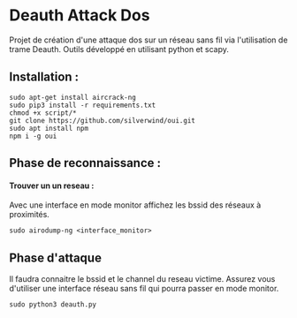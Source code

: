 # Deauth Attack Dos
Projet de création d'une attaque dos sur un réseau sans fil via l'utilisation de trame Deauth.
Outils développé en utilisant python et scapy.

## Installation :

```
sudo apt-get install aircrack-ng
sudo pip3 install -r requirements.txt
chmod +x script/*
git clone https://github.com/silverwind/oui.git
sudo apt install npm
npm i -g oui
```

## Phase de reconnaissance :  

#### Trouver un un reseau :

Avec une interface en mode monitor affichez les bssid des réseaux à proximités.
```
sudo airodump-ng <interface_monitor>
```

## Phase d'attaque
Il faudra connaitre le bssid et le channel du reseau victime.
Assurez vous d'utiliser une interface réseau sans fil qui pourra passer en mode monitor.

```
sudo python3 deauth.py
```

